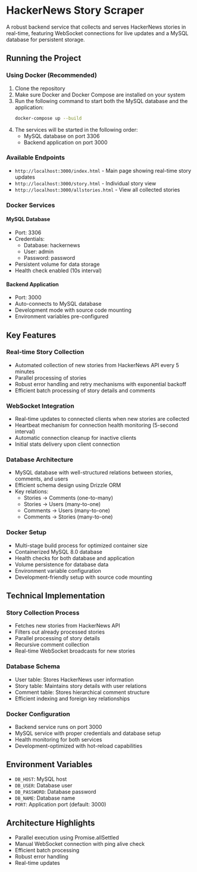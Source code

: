 # HackerNews Story Scraper

A robust backend service that collects and serves HackerNews stories in real-time, featuring WebSocket connections for live updates and a MySQL database for persistent storage.

## Running the Project

### Using Docker (Recommended)

1. Clone the repository
2. Make sure Docker and Docker Compose are installed on your system
3. Run the following command to start both the MySQL database and the application:
   ```bash
   docker-compose up --build
   ```
4. The services will be started in the following order:
   - MySQL database on port 3306
   - Backend application on port 3000

### Available Endpoints

- `http://localhost:3000/index.html` - Main page showing real-time story updates
- `http://localhost:3000/story.html` - Individual story view
- `http://localhost:3000/allstories.html` - View all collected stories

### Docker Services

#### MySQL Database
- Port: 3306
- Credentials:
  - Database: hackernews
  - User: admin
  - Password: password
- Persistent volume for data storage
- Health check enabled (10s interval)

#### Backend Application
- Port: 3000
- Auto-connects to MySQL database
- Development mode with source code mounting
- Environment variables pre-configured


## Key Features

### Real-time Story Collection
- Automated collection of new stories from HackerNews API every 5 minutes
- Parallel processing of stories
- Robust error handling and retry mechanisms with exponential backoff
- Efficient batch processing of story details and comments

### WebSocket Integration
- Real-time updates to connected clients when new stories are collected
- Heartbeat mechanism for connection health monitoring (5-second interval)
- Automatic connection cleanup for inactive clients
- Initial stats delivery upon client connection

### Database Architecture
- MySQL database with well-structured relations between stories, comments, and users
- Efficient schema design using Drizzle ORM
- Key relations:
  - Stories → Comments (one-to-many)
  - Stories → Users (many-to-one)
  - Comments → Users (many-to-one)
  - Comments → Stories (many-to-one)

### Docker Setup
- Multi-stage build process for optimized container size
- Containerized MySQL 8.0 database
- Health checks for both database and application
- Volume persistence for database data
- Environment variable configuration
- Development-friendly setup with source code mounting

## Technical Implementation

### Story Collection Process
- Fetches new stories from HackerNews API
- Filters out already processed stories
- Parallel processing of story details
- Recursive comment collection
- Real-time WebSocket broadcasts for new stories

### Database Schema
- User table: Stores HackerNews user information
- Story table: Maintains story details with user relations
- Comment table: Stores hierarchical comment structure
- Efficient indexing and foreign key relationships

### Docker Configuration
- Backend service runs on port 3000
- MySQL service with proper credentials and database setup
- Health monitoring for both services
- Development-optimized with hot-reload capabilities

## Environment Variables
- `DB_HOST`: MySQL host
- `DB_USER`: Database user
- `DB_PASSWORD`: Database password
- `DB_NAME`: Database name
- `PORT`: Application port (default: 3000)

## Architecture Highlights
- Parallel execution using Promise.allSettled
- Manual WebSocket connection with ping alive check
- Efficient batch processing
- Robust error handling
- Real-time updates